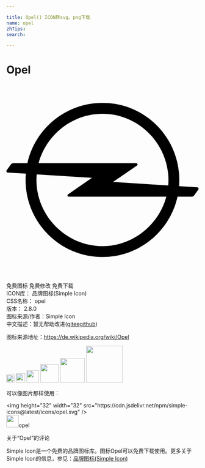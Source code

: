 ```yaml
---

title: Opel() ICON转svg、png下载
name: opel
zhTips: 
search: 

---
```


# Opel  <small style="font-size: 60%;font-weight: 100"></small>

<div id="svg" class="svg-wrap">
<svg role="img" viewBox="0 0 24 24" xmlns="http://www.w3.org/2000/svg"><title>Opel icon</title><path d="M23.82,12.921L23.82,12.921l-2.256-0.143c0.021-0.256,0.031-0.516,0.031-0.777c0-5.302-4.298-9.6-9.6-9.6 c-4.588,0-8.423,3.218-9.373,7.52H0.851c-0.116,0-0.22,0.055-0.285,0.141l-0.527,0.728C0.014,10.819,0,10.857,0,10.899 c0,0.1,0.08,0.18,0.18,0.18l2.247,0.14C2.406,11.477,2.395,11.737,2.395,12c0,5.302,4.298,9.6,9.6,9.6 c4.588,0,8.423-3.218,9.374-7.52h1.78c0.116,0,0.22-0.055,0.285-0.141l0.527-0.728C23.986,13.181,24,13.143,24,13.101 C24,13.001,23.919,12.921,23.82,12.921z M11.995,20.245L11.995,20.245c-4.507,0-8.245-3.738-8.245-8.245 c0-0.234,0.011-0.467,0.031-0.696l6.899,0.43l-2.984,2.061c-0.04,0.028-0.067,0.075-0.067,0.128c0,0.086,0.07,0.156,0.156,0.156 h12.183C19.031,17.601,15.785,20.245,11.995,20.245z M20.21,12.692l-6.892-0.438l2.991-2.049c0.041-0.028,0.067-0.075,0.067-0.128 c0-0.086-0.07-0.156-0.156-0.156H4.022c0.937-3.521,4.183-6.165,7.973-6.165c0,0,0,0,0,0h0c0,0,0,0,0,0 c4.507,0,8.245,3.738,8.245,8.245C20.24,12.233,20.23,12.463,20.21,12.692z"/></svg>
</div>
<detail full-name='opel'></detail>

<div class="detail-page">
<p>
<span><span class="badge-success badge">免费图标</span> <span class="badge-success badge">免费修改</span>  <span class="badge-success badge">免费下载</span> </span>
<br/>
<span>
ICON库：
<span class="badge-secondary badge">品牌图标(Simple Icon)</span> 
</span>
<br/>
<span>
CSS名称：
<span class="badge-secondary badge">opel</span> 
</span>

<br/>
<span>
版本：
<span class="badge-secondary badge">2.8.0</span> 
</span>
<br/>
<span>图标来源/作者：<span class="badge-light badge">Simple Icon</span></span> 
<br/>
<span class="zh-detail">中文描述：暂无<span class="help-link"><span>帮助改进</span>(<a href="https://gitee.com/liuwave/icon-helper/edit/master/json/brands/opel.json" target="_blank" rel="noopener noreferrer">gitee</a><a href="https://github.com/liuwave/icon-helper/edit/master/json/brands/opel.json" target="_blank" rel="noopener noreferrer">github</a></span>)</span><br/>
</p>
</div><div class="description description alert alert-light"><p>图标来源地址：<a href="https://de.wikipedia.org/wiki/Opel" target="_blank" rel="noopener noreferrer">https://de.wikipedia.org/wiki/Opel</a></p></div>
<div class="alert alert-dark">
<img height="21" width="21" src="https://cdn.jsdelivr.net/npm/simple-icons@latest/icons/opel.svg" />
<img height="24" width="24" src="https://cdn.jsdelivr.net/npm/simple-icons@latest/icons/opel.svg" />
<img height="32" width="32" src="https://cdn.jsdelivr.net/npm/simple-icons@latest/icons/opel.svg" />
<img height="48" width="48" src="https://cdn.jsdelivr.net/npm/simple-icons@latest/icons/opel.svg" />
<img height="64" width="64" src="https://cdn.jsdelivr.net/npm/simple-icons@latest/icons/opel.svg" />
<img height="96" width="96" src="https://cdn.jsdelivr.net/npm/simple-icons@latest/icons/opel.svg" />

</div>
<div>
  <p>可以像图片那样使用：    
  </p>
  <div class="alert alert-primary" style="font-size: 14px">
    &lt;img height="32" width="32" src="https://cdn.jsdelivr.net/npm/simple-icons@latest/icons/opel.svg" /&gt;
    <copy-btn content='<img height="32" width="32" src="https://cdn.jsdelivr.net/npm/simple-icons@latest/icons/opel.svg" />'></copy-btn>
  </div>
  <div class="alert alert-secondary">
    <img height="32" width="32" src="https://cdn.jsdelivr.net/npm/simple-icons@latest/icons/opel.svg" />opel
    <copy-btn content="opel" btn-title="复制图标名称"></copy-btn>
  </div>
</div>

<Vssue title="关于“Opel”的评论" >关于“Opel”的评论</Vssue>


<div><p>Simple Icon是一个免费的品牌图标库。图标Opel可以免费下载使用。更多关于  Simple Icon的信息，参见：<a target="_blank" href="https://iconhelper.cn/brands.html">品牌图标(Simple Icon)</a>
</p></div>
